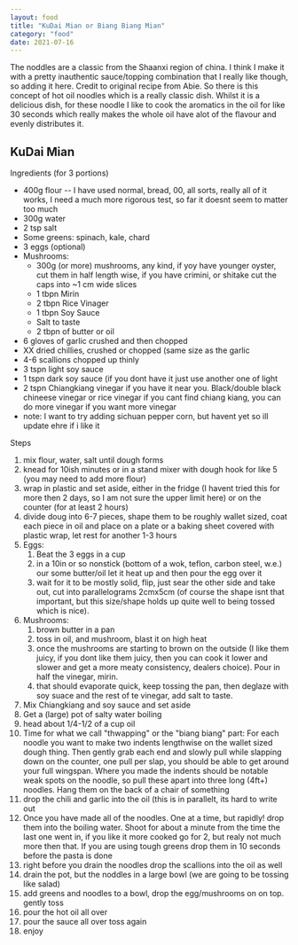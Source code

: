 ```yaml
---
layout: food
title: "KuDai Mian or Biang Biang Mian"
category: "food"
date: 2021-07-16
---
```

The noddles are a classic from the Shaanxi region of china.  I think I make it with a pretty inauthentic sauce/topping combination that I really like though, so adding it here.  Credit to original recipe from Abie.  So there is this concept of hot oil noodles which is a really classic dish.  Whilst it is a delicious dish, for these noodle I like to cook the aromatics in the oil for like 30 seconds which really makes the whole oil have alot of the flavour and evenly distributes it.

<h2>KuDai Mian</h2>
Ingredients (for 3 portions)
<ul>
  <li> 400g  flour -- I have used normal, bread, 00, all sorts, really all of it works, I need a much more rigorous test, so far it doesnt seem to matter too much</li>
  <li> 300g water </li>
  <li> 2 tsp salt </li>
  <li> Some greens: spinach, kale, chard</li>
  <li> 3 eggs (optional) </li>
  <li> Mushrooms:
  <ul>
    <li>300g (or more) mushrooms, any kind, if yoy have younger oyster, cut them in half length wise, if you have crimini, or shitake cut the caps into ~1 cm wide slices </li>
    <li>1 tbpn Mirin  </li>
    <li>2 tbpn Rice Vinager</li>
    <li>1 tbpn Soy Sauce</li>
    <li>Salt to taste</li>
    <li>2 tbpn of butter or oil</li>
  </ul></li>
  
  <li>6 gloves of garlic crushed and then chopped</li>
  <li>XX dried chillies, crushed or chopped (same size as the garlic</li>
  <li>4-6 scallions chopped up thinly</li>
  <li>3 tspn light soy sauce</li>
  <li>1 tspn dark soy sauce (if you dont have it just use another one of light</li>
  <li>2 tspn Chiangkiang vinegar if you have it near you.  Black/double black chineese vinegar or rice vinegar if you cant find chiang kiang, you can do more vinegar if you want more vinegar </li>
  <li>note: I want to try adding sichuan pepper corn, but havent yet so ill update ehre if i like it</li>
</ul>

Steps
<ol>
  <li>mix flour, water, salt until dough forms</li>
  <li>knead for 10ish minutes or in a stand mixer with dough hook for like 5 (you may need to add more flour)</li>
  <li>wrap in plastic and set aside, either in the fridge (I havent tried this for more then 2 days, so I am not sure the upper limit here) or on the counter (for at least 2 hours)</li>
  <li>divide doug into 6-7 pieces, shape them to be roughly wallet sized, coat each piece in oil and place on a plate or a baking sheet covered with plastic wrap, let rest for another 1-3 hours</li>
  <li>Eggs:<ol>
    <li>Beat the 3 eggs in a cup</li>
    <li>in a 10in or so nonstick (bottom of a wok, teflon, carbon steel, w.e.) our some butter/oil let it heat up and then pour the egg over it</li>
    <li>wait for it to be mostly solid, flip, just sear the other side and take out, cut into parallelograms 2cmx5cm (of course the shape isnt that important, but this size/shape holds up quite well to being tossed which is nice). </li>
  </ol></li>
  <li>Mushrooms:<ol>
    <li>brown butter in a pan</li>
    <li>toss in oil, and mushroom, blast it on high heat</li>
    <li>once the mushrooms are starting to brown on the outside (I like them juicy, if you dont like them juicy, then you can cook it lower and slower and get a more meaty consistency, dealers choice).  Pour in half the vinegar, mirin.</li>
    <li>that should evaporate quick, keep tossing the pan, then deglaze with soy suace and the rest of te vinegar, add salt to taste.</li>
  </ol></li>
  <li>Mix Chiangkiang and soy sauce and set aside</li>
  <li>Get a (large) pot of salty water boiling</li>
  <li>head about 1/4-1/2 of a cup oil</li>
  <li>Time for what we call "thwapping" or the "biang biang" part: For each noodle you want to make two indents lengthwise on the wallet sized dough thing.  Then gently grab each end and slowly pull while slapping down on the counter, one pull per slap, you should be able to get around your full wingspan.  Where you made the indents should be notable weak spots on the noodle, so pull these apart into three long (4ft+) noodles.  Hang them on the back of a chair of something</li>
  <li>drop the chili and garlic into the oil (this is in parallelt, its hard to write out</li>
  <li>Once you have made all of the noodles.  One at a time, but rapidly! drop them into the boiling water.  Shoot for about a minute from the time the last one went in, if you like it more cooked go for 2, but realy not much more then that.  If you are using tough greens drop them in 10 seconds before the pasta is done</li>
  <li>right before you drain the noodles drop the scallions into the oil as well</li>
  <li>drain the pot, but the noddles in a large bowl (we are going to be tossing like salad)</li>
  <li>add greens and noodles to a bowl, drop the egg/mushrooms on on top. gently toss</li>
  <li>pour the hot oil all over</li>
  <li>pour the sauce all over toss again</li>
  <li>enjoy</li>
</ol>


